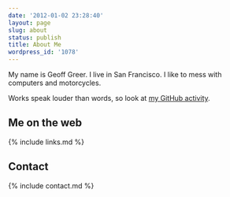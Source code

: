 ```yaml
---
date: '2012-01-02 23:28:40'
layout: page
slug: about
status: publish
title: About Me
wordpress_id: '1078'
---
```


My name is Geoff Greer. I live in San Francisco. I like to mess with computers and motorcycles.

Works speak louder than words, so look at [my GitHub activity](https://github.com/ggreer).


## Me on the web
{% include links.md %}


## Contact
{% include contact.md %}
